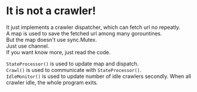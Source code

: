 # It is not a crawler!

It just implements a crawler dispatcher, which can fetch url no repeatly.  
A map is used to save the fetched url among many gorountines.  
But the map doesn't use sync.Mutex.  
Just use channel.  
If you want know more, just read the code.  

`StateProcessor()` is used to update map and dispatch.  
`Crawl()` is used to communicate with `StateProcessor()`.   
`IdleMonitor()` is used to update number of idle crawlers secondly.   When all crawler idle, the whole program exits.
